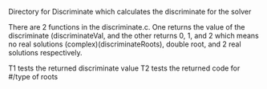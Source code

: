 Directory for Discriminate which calculates the discriminate for the solver 

There are 2 functions in the discriminate.c.  One returns the value of the discriminate (discriminateVal, and the other returns 0, 1, and 2 which means no real solutions (complex)(discriminateRoots), double root, and 2 real solutions respectively.

T1 tests the returned discriminate value
T2 tests the returned code for #/type of roots
